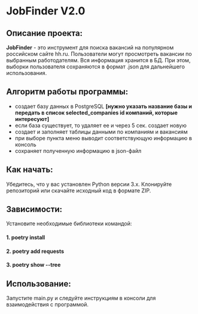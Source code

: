 # JobFinder V2.0

## Описание проекта:
**JobFinder** - это инструмент для поиска вакансий на популярном российском сайте hh.ru. 
Пользователи могут просмотреть вакансии по выбранным работодателям.
Вся информация хранится в БД. При этом, выборки пользователя сохраняются в формат .json для дальнейшего использования.

## Алгоритм работы программы:
- создает базу данных в PostgreSQL
**[нужно указать название базы и передать в список selected_companies id компаний, которые интересуют]**
- если база существует, то удаляет ее и через 5 сек. создает новую
- создает и заполняет таблицы данными по компаниям и вакансиям
- при выборе пункта меню выводит соответствующую информацию в консоль
- сохраняет полученную информацию в json-файл 


## Как начать:
Убедитесь, что у вас установлен Python версии 3.x. Клонируйте репозиторий или скачайте исходный код в формате ZIP.

## Зависимости:
Установите необходимые библиотеки командой:
#### 1. poetry install
#### 2. poetry add requests
#### 3. poetry show --tree


## Использование:
Запустите main.py и следуйте инструкциям в консоли для взаимодействия с программой.






